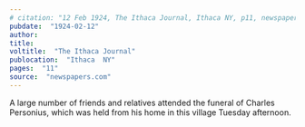 ```yaml
---
# citation: "12 Feb 1924, The Ithaca Journal, Ithaca NY, p11, newspapers.com."
pubdate:  "1924-02-12"
author: 
title: 
voltitle:  "The Ithaca Journal"
publocation:  "Ithaca  NY"
pages:  "11"
source:  "newspapers.com"
---
```

A large number of friends and relatives attended the funeral of Charles Personius, which was held from his home in this village Tuesday afternoon.

